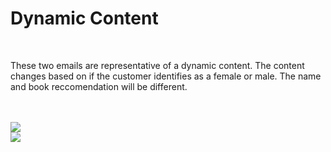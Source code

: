 <p align="center">
</p>

<h1>Dynamic Content</h1>
<br>
<p> These two emails are representative of a dynamic content. The content changes based on if the customer identifies as a female or male. The name and book reccomendation will be different. </p><br />
<br>
<img src="https://i.imgur.com/zB6uDy9.jpg">
<br>

<img src="https://i.imgur.com/PDTgDjZ.jpg">



